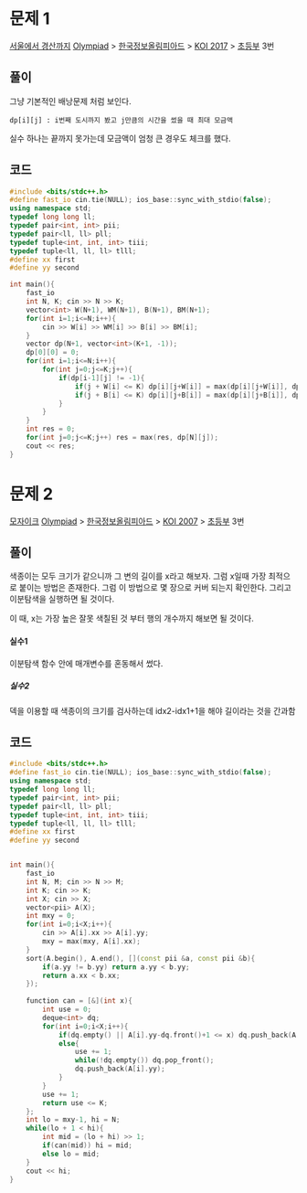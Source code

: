 # 문제 1

[서울에서 경산까지](https://www.acmicpc.net/problem/14863)
[Olympiad](https://www.acmicpc.net/category/2) > [한국정보올림피아드](https://www.acmicpc.net/category/55) > [KOI 2017](https://www.acmicpc.net/category/405) > [초등부](https://www.acmicpc.net/category/detail/1775) 3번

## 풀이
그냥 기본적인 배낭문제 처럼 보인다. 
```
dp[i][j] : i번째 도시까지 봤고 j만큼의 시간을 썼을 때 최대 모금액
```

실수 하나는 끝까지 못가는데 모금액이 엄청 큰 경우도 체크를 했다. 

## 코드
```cpp
#include <bits/stdc++.h>
#define fast_io cin.tie(NULL); ios_base::sync_with_stdio(false);
using namespace std;
typedef long long ll;
typedef pair<int, int> pii;
typedef pair<ll, ll> pll;
typedef tuple<int, int, int> tiii;
typedef tuple<ll, ll, ll> tlll;
#define xx first
#define yy second

int main(){
    fast_io
    int N, K; cin >> N >> K;
    vector<int> W(N+1), WM(N+1), B(N+1), BM(N+1);
    for(int i=1;i<=N;i++){
        cin >> W[i] >> WM[i] >> B[i] >> BM[i];
    }
    vector dp(N+1, vector<int>(K+1, -1));
    dp[0][0] = 0;
    for(int i=1;i<=N;i++){
        for(int j=0;j<=K;j++){
            if(dp[i-1][j] != -1){
                if(j + W[i] <= K) dp[i][j+W[i]] = max(dp[i][j+W[i]], dp[i-1][j] + WM[i]);
                if(j + B[i] <= K) dp[i][j+B[i]] = max(dp[i][j+B[i]], dp[i-1][j] + BM[i]);
            }
        }
    }
    int res = 0;
    for(int j=0;j<=K;j++) res = max(res, dp[N][j]);
    cout << res;
}
```


# 문제 2

[모자이크](https://www.acmicpc.net/problem/2539)
[Olympiad](https://www.acmicpc.net/category/2) > [한국정보올림피아드](https://www.acmicpc.net/category/55) > [KOI 2007](https://www.acmicpc.net/category/67) > [초등부](https://www.acmicpc.net/category/detail/358) 3번

## 풀이
색종이는 모두 크기가 같으니까 그 변의 길이를 x라고 해보자. 
그럼 x일때 가장 최적으로 붙이는 방법은 존재한다. 
그럼 이 방법으로 몇 장으로 커버 되는지 확인한다. 그리고 이분탐색을 실행하면 될 것이다. 

이 때, x는 가장 높은 잘못 색칠된 것 부터 행의 개수까지 해보면 될 것이다. 


#### 실수1 
이분탐색 함수 안에 매개변수를 혼동해서 썼다.
##### 실수2
덱을 이용할 때
색종이의 크기를 검사하는데 idx2-idx1+1을 해야 길이라는 것을 간과함

## 코드
```cpp
#include <bits/stdc++.h>
#define fast_io cin.tie(NULL); ios_base::sync_with_stdio(false);
using namespace std;
typedef long long ll;
typedef pair<int, int> pii;
typedef pair<ll, ll> pll;
typedef tuple<int, int, int> tiii;
typedef tuple<ll, ll, ll> tlll;
#define xx first
#define yy second


int main(){
    fast_io
    int N, M; cin >> N >> M;
    int K; cin >> K;
    int X; cin >> X;
    vector<pii> A(X);
    int mxy = 0;
    for(int i=0;i<X;i++){
        cin >> A[i].xx >> A[i].yy;
        mxy = max(mxy, A[i].xx);
    }
    sort(A.begin(), A.end(), [](const pii &a, const pii &b){
        if(a.yy != b.yy) return a.yy < b.yy;
        return a.xx < b.xx;
    });
    
    function can = [&](int x){
        int use = 0;
        deque<int> dq;
        for(int i=0;i<X;i++){
            if(dq.empty() || A[i].yy-dq.front()+1 <= x) dq.push_back(A[i].yy);
            else{
                use += 1;
                while(!dq.empty()) dq.pop_front();
                dq.push_back(A[i].yy);
            }
        }
        use += 1;
        return use <= K;
    };
    int lo = mxy-1, hi = N;
    while(lo + 1 < hi){
        int mid = (lo + hi) >> 1;
        if(can(mid)) hi = mid;
        else lo = mid;
    }
    cout << hi;
}
```